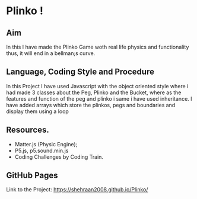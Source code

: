 # Plinko !

## Aim

In this I have made the Plinko Game woth real life physics and functionality thus, it will end in a bellman;s curve.

## Language, Coding Style and Procedure

In this Project I have used Javascript with the object oriented style where i had made 3 classes about the Peg, Plinko and the Bucket, where as the features and function of the peg and plinko i same i have used inheritance. I have added arrays which store the plinkos, pegs and boundaries and display them using a loop

## Resources.

- Matter.js (Physic Engine);
- P5.js, p5.sound.min.js
- Coding Challenges by Coding Train.

## GitHub Pages

Link to the Project: https://shehraan2008.github.io/Plinko/
